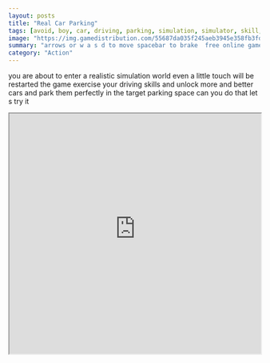 ```yaml
---
layout: posts
title: "Real Car Parking"
tags: [avoid, boy, car, driving, parking, simulation, simulator, skill, free, online, games, oyna, game, free, games, play, play, games]
image: "https://img.gamedistribution.com/55687da035f245aeb3945e358fb3fd59-512x384.jpeg"
summary: "arrows or w a s d to move spacebar to brake  free online games oyna game free games play play games"
category: "Action"
---
```


you are about to enter a realistic simulation world even a little touch will be restarted the game exercise your driving skills and unlock more and better cars and park them perfectly in the target parking space can you do that let s try it

<iframe width="100%" height="480px;" src="https://html5.gamedistribution.com/55687da035f245aeb3945e358fb3fd59/"></iframe>